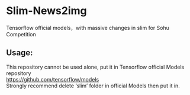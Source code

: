 # Slim-News2img
Tensorflow official models，with massive changes in slim for Sohu Competition

## Usage:
This repository cannot be used alone, put it in Tensorflow official Models repository  
https://github.com/tensorflow/models  
Strongly recommend delete ‘slim’ folder in official Models then put it in.  
